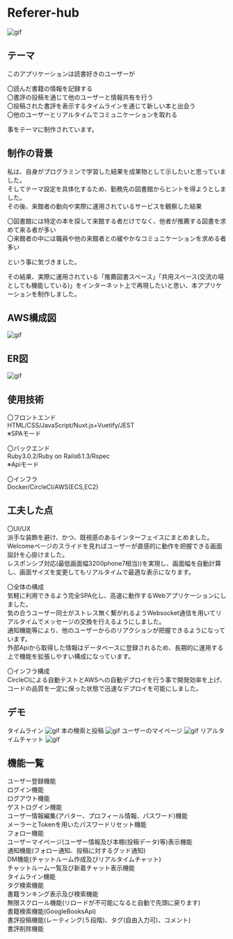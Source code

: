 # Referer-hub

![gif](https://github.com/take-null/spa/blob/main/image/main.JPG)

## テーマ

このアプリケーションは読書好きのユーザーが

〇読んだ書籍の情報を記録する  
〇書評の投稿を通じて他のユーザーと情報共有を行う  
〇投稿された書評を表示するタイムラインを通じて新しい本と出会う  
〇他のユーザーとリアルタイムでコミュニケーションを取れる  

事をテーマに制作されています。

## 制作の背景

私は、自身がプログラミンで学習した結果を成果物として示したいと思っていました。  
そしてテーマ設定を具体化するため、勤務先の図書館からヒントを得ようとしました。  
その後、来館者の動向や実際に運用されているサービスを観察した結果  

〇図書館には特定の本を探して来館する者だけでなく、他者が推薦する図書を求めて来る者が多い  
〇来館者の中には職員や他の来館者との緩やかなコミュニケーションを求める者多い  

という事に気づきました。

その結果、実際に運用されている「推薦図書スペース」「共用スペース(交流の場としても機能している)」をインターネット上で再現したいと思い、本アプリケーションを制作しました。

## AWS構成図

![gif](https://github.com/take-null/spa/blob/main/image/%E3%82%A4%E3%83%B3%E3%83%95%E3%83%A9%E6%A7%8B%E6%88%90%E5%9B%B3.png)

## ER図

![gif](https://github.com/take-null/spa/blob/main/image/%E3%82%AD%E3%83%A3%E3%83%97%E3%83%81%E3%83%A3.JPG)

## 使用技術

〇フロントエンド  
HTML/CSS/JavaScript/Nuxt.js+Vuetify/JEST  
※SPAモード

〇バックエンド  
Ruby3.0.2/Ruby on Rails6.1.3/Rspec  
※Apiモード

〇インフラ  
Docker/CircleCI/AWS(ECS,EC2)  

## 工夫した点

〇UI/UX  
派手な装飾を避け、かつ、既視感のあるインターフェイスにまとめました。  
Welcomeページのスライドを見ればユーザーが直感的に動作を把握できる画面設計を心掛けました。  
レスポンシブ対応(最低画面幅320(Iphone7相当))を実現し、画面幅を自動計算し、画面サイズを変更してもリアルタイムで最適な表示になります。

〇全体の構成  
気軽に利用できるよう完全SPA化し、高速に動作するWebアプリケーションにしました。  
気の合うユーザー同士がストレス無く繋がれるようWebsocket通信を用いてリアルタイムでメッセージの交換を行えるようにしました。  
通知機能等により、他のユーザーからのリアクションが把握できるようになっています。  
外部Apiから取得した情報はデータベースに登録されるため、長期的に運用する上で機能を拡張しやすい構成になっています。  

〇インフラ構成  
CircleClによる自動テストとAWSへの自動デプロイを行う事で開発効率を上げ、コードの品質を一定に保った状態で迅速なデプロイを可能にしました。  

## デモ
タイムライン
![gif](https://github.com/take-null/spa/blob/main/front/assets/img/timeline.gif)
本の検索と投稿
![gif](https://github.com/take-null/spa/blob/main/front/assets/img/post.gif)
ユーザーのマイページ
![gif](https://github.com/take-null/spa/blob/main/front/assets/img/mypage.gif)
リアルタイムチャット
![gif](https://github.com/take-null/spa/blob/main/front/assets/img/chat.gif)

## 機能一覧

ユーザー登録機能  
ログイン機能  
ログアウト機能  
ゲストログイン機能  
ユーザー情報編集(アバター、プロフィール情報、パスワード)機能  
メーラーとTokenを用いたパスワードリセット機能  
フォロー機能  
ユーザーマイページ(ユーザー情報及び本棚(投稿データ)等)表示機能  
通知機能(フォロー通知、投稿に対するグッド通知)  
DM機能(チャットルーム作成及びリアルタイムチャット)  
チャットルーム一覧及び新着チャット表示機能  
タイムライン機能  
タグ検索機能  
書籍ランキング表示及び検索機能  
無限スクロール機能(リロードが不可能になると自動で先頭に戻ります)  
書籍検索機能(GoogleBooksApi)  
書評投稿機能(レーティング(５段階)、タグ(自由入力可)、コメント)  
書評削除機能  